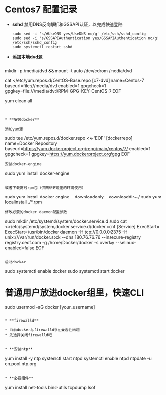 # Centos7 配置记录

* **sshd** 禁用DNS反向解析和GSSAPI认证，以完成快速登陆
  ```
  sudo sed -i 's/#UseDNS yes/UseDNS no/g' /etc/ssh/sshd_config
  sudo sed -i 's/GSSAPIAuthentication yes/GSSAPIAuthentication no/g' /etc/ssh/sshd_config
  sudo systemctl restart sshd
  ```

* **添加本地dvd源**

  ```
mkdir -p /media/dvd && mount -t auto /dev/cdrom /media/dvd

cat <<EOF >/etc/yum.repos.d/CentOS-Base.repo
[c7-dvd]
name=Centos-7
baseurl=file:///media/dvd
enabled=1
gpgcheck=1
gpgkey=file:///media/dvd/RPM-GPG-KEY-CentOS-7
EOF

yum clean all
  ```


* **安装docker**

  添加yum源
  ```
sudo tee /etc/yum.repos.d/docker.repo <<-'EOF'
[dockerrepo]
name=Docker Repository
baseurl=https://yum.dockerproject.org/repo/main/centos/7/
enabled=1
gpgcheck=1
gpgkey=https://yum.dockerproject.org/gpg
EOF
  ```
  安装docker-engine
  ```
  sudo yum install docker-engine
  ```

  或者下载离线rpm包（供网络环境差的环境使用）
  ```
  sudo yum install docker-engine --downloadonly --downloaddir=./
  sudo yum localinstall ./*.rpm
  ```
  修改必要的docker daemon配置参数
  ```
sudo mkdir /etc/systemd/system/docker.service.d
sudo cat <<EOF >>/etc/systemd/system/docker.service.d/docker.conf
[Service]
    ExecStart=
    ExecStart=/usr/bin/docker daemon -H tcp://0.0.0.0:2375 -H unix:///var/run/docker.sock --dns 180.76.76.76  --insecure-registry registry.cecf.com -g /home/Docker/docker -s overlay --selinux-enabled=false
EOF
  ```

  启动docker
  ```
  sudo systemctl enable docker
  sudo systemctl start docker
  # 普通用户放进docker组里，快速CLI
  sudo usermod -aG docker [your_username]
  ```

* **firewalld**

  * 目前docker与firewalld存在兼容性问题
  * 先选择关闭firewalld吧


* **安装ntp**

  ```
  yum install -y ntp
  systemctl start ntpd
  systemctl enable ntpd
  ntpdate -u cn.pool.ntp.org
  ```

* **必要组件**

```
yum install net-tools bind-utils tcpdump lsof
```
